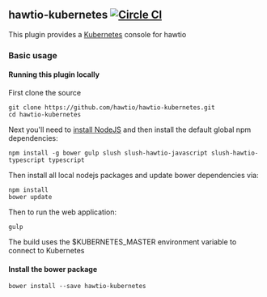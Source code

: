 ## hawtio-kubernetes [![Circle CI](https://circleci.com/gh/hawtio/hawtio-kubernetes.svg?style=svg)](https://circleci.com/gh/hawtio/hawtio-kubernetes)

This plugin provides a [Kubernetes](http://kubernetes.io/) console for hawtio

### Basic usage

#### Running this plugin locally

First clone the source

    git clone https://github.com/hawtio/hawtio-kubernetes.git
    cd hawtio-kubernetes

Next you'll need to [install NodeJS](http://nodejs.org/download/) and then install the default global npm dependencies:

    npm install -g bower gulp slush slush-hawtio-javascript slush-hawtio-typescript typescript

Then install all local nodejs packages and update bower dependencies via:

    npm install
    bower update

Then to run the web application:

    gulp

The build uses the $KUBERNETES_MASTER environment variable to connect to Kubernetes

#### Install the bower package

`bower install --save hawtio-kubernetes`
